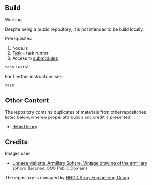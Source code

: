 <!-- This is main frontend repository for a wiki of __"Maelstrom Takes Toll"__ and a frontend for adjacent materials, listed in [other content](#other-content). -->

## Build

> [!WARNING]
> Despite being a public repository, it is not intended to be build locally.

Prerequisites:

1. Node.js
2. [Task](https://taskfule.dev) - task runner
3. Access to [submodules](.gitmodules)

```sh
task install
```

For fuerther instructions see:

```sh
task
```

## Other Content

The repository contains duplicates of materials from other repositories listed below, wherein proper attribution and credit is presented:

- [RebisTheory](https://github.com/ironkayman/RebisTheory)

## Credits

Images used:

- [Linnaea Mallette, Armillary Sphere, Vintage drawing of the armillary sphere](https://www.publicdomainpictures.net/en/view-image.php?image=338833&picture=armillary-sphere*/) (License: CC0 Public Domain)

The repository is managed by [HHGC Array Engineering Group](http://lorikayman.github.io/company).
